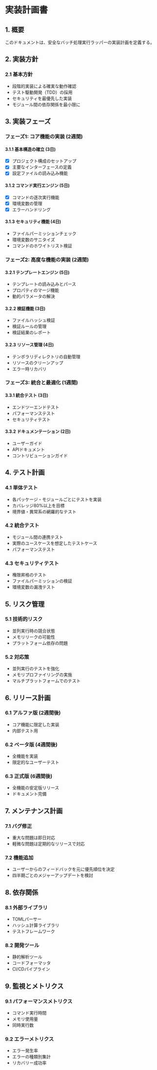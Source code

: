 # 実装計画書

## 1. 概要
このドキュメントは、安全なバッチ処理実行ラッパーの実装計画を定義する。

## 2. 実装方針

### 2.1 基本方針
- 段階的実装による確実な動作確認
- テスト駆動開発（TDD）の採用
- セキュリティを最優先した実装
- モジュール間の依存関係を最小限に

## 3. 実装フェーズ

### フェーズ1: コア機能の実装 (2週間)

#### 3.1.1 基本構造の確立 (3日)
- [x] プロジェクト構成のセットアップ
- [x] 主要なインターフェースの定義
- [x] 設定ファイルの読み込み機能

#### 3.1.2 コマンド実行エンジン (5日)
- [x] コマンドの逐次実行機能
- [x] 環境変数の管理
- [x] エラーハンドリング

#### 3.1.3 セキュリティ機能 (4日)
- ファイルパーミッションチェック
- 環境変数のサニタイズ
- コマンドのホワイトリスト検証

### フェーズ2: 高度な機能の実装 (2週間)

#### 3.2.1 テンプレートエンジン (5日)
- テンプレートの読み込みとパース
- プロパティのマージ機能
- 動的パラメータの解決

#### 3.2.2 検証機能 (3日)
- ファイルハッシュ検証
- 検証ルールの管理
- 検証結果のレポート

#### 3.2.3 リソース管理 (4日)
- テンポラリディレクトリの自動管理
- リソースのクリーンアップ
- エラー時リカバリ

### フェーズ3: 統合と最適化 (1週間)

#### 3.3.1 統合テスト (3日)
- エンドツーエンドテスト
- パフォーマンステスト
- セキュリティテスト

#### 3.3.2 ドキュメンテーション (2日)
- ユーザーガイド
- APIドキュメント
- コントリビューションガイド

## 4. テスト計画

### 4.1 単体テスト
- 各パッケージ・モジュールごとにテストを実装
- カバレッジ80%以上を目標
- 境界値・異常系の網羅的なテスト

### 4.2 統合テスト
- モジュール間の連携テスト
- 実際のユースケースを想定したテストケース
- パフォーマンステスト

### 4.3 セキュリティテスト
- 権限昇格のテスト
- ファイルパーミッションの検証
- 環境変数の漏洩テスト

## 5. リスク管理

### 5.1 技術的リスク
- 並列実行時の競合状態
- メモリリークの可能性
- プラットフォーム依存の問題

### 5.2 対応策
- 並列実行のテストを強化
- メモリプロファイリングの実施
- マルチプラットフォームでのテスト

## 6. リリース計画

### 6.1 アルファ版 (2週間後)
- コア機能に限定した実装
- 内部テスト用

### 6.2 ベータ版 (4週間後)
- 全機能を実装
- 限定的なユーザーテスト

### 6.3 正式版 (6週間後)
- 全機能の安定版リリース
- ドキュメント完備

## 7. メンテナンス計画

### 7.1 バグ修正
- 重大な問題は即日対応
- 軽微な問題は定期的なリリースで対応

### 7.2 機能追加
- ユーザーからのフィードバックを元に優先順位を決定
- 四半期ごとのメジャーアップデートを検討

## 8. 依存関係

### 8.1 外部ライブラリ
- TOMLパーサー
- ハッシュ計算ライブラリ
- テストフレームワーク

### 8.2 開発ツール
- 静的解析ツール
- コードフォーマッタ
- CI/CDパイプライン

## 9. 監視とメトリクス

### 9.1 パフォーマンスメトリクス
- コマンド実行時間
- メモリ使用量
- 同時実行数

### 9.2 エラーメトリクス
- エラー発生率
- エラーの種類別集計
- リカバリー成功率
